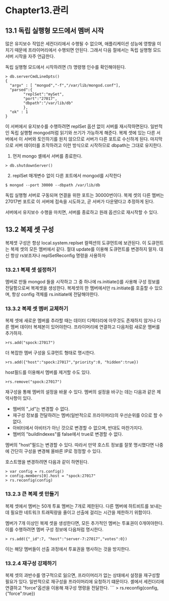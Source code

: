 <h1>Chapter13.관리</h1>
<h2>13.1 독립 실행형 모드에서 멤버 시작</h2>
많은 유지보수 작업은 세컨더리에서 수행될 수 없으며, 애플리케이션 성능에 영향을 미치기 때문에 프라이머리에서 수행되면 안된다.
그래서 다음 절에서는 독립 실행형 모드 서버 시작을 자주 언급한다.

독립 실행형 모드에서 시작하려면 (1) 명령행 인수를 확인해야된다.

```
> db.serverCmdLineOpts()
{
  "argv" : [ "mongod","-f","/var/lib/mongod.conf"],
  "parsed":{
        "replSet":"mySet",
        "port":"27017",
        "dbpath":"/var/lib/db"
        },
  "ok" : 1
}
```
이 서버에서 유지보수를 수행하려면 replSet 옵션 없이 서버를 재시작하면된다.
일반적인 독립 실행형 mongod처럼 읽기와 쓰기가 가능하게 해준다.
복제 셋에 있는 다른 서버에서 이 서버와 토인하기를 원치 않으므로 서버가 다른 포트로 수신하게 된다.
마지막으로 서버 데이터를 조작하려고 이런 방식으로 시작하므로 dbpath는 그대로 유지한다.

1) 먼저 mongo 셸에서 서버를 종료한다.
```
> db.shutdownServer()
```
2) replSet 매개변수 없이 다른 포트에서 mongod를 시작한다
```
$ mongod --port 30000 --dbpath /var/lib/db
```

독립 실행형 서버로 구동되며 연결을 위한 포트는 30000번이다.
복제 셋의 다른 멤버는 27017번 포트로 이 서버에 접속을 시도하고, 곧 서버가 다운됐다고 추정하게 된다.

서버에서 유지보수 수행을 마치면, 서버를 종료하고 원래 옵션으로 재시작할 수 있다.

<h2>13.2 복제 셋 구성</h2>
복제셋 구성은 항상 local.system.replset 컬렉션의 도큐먼트에 보관된다.
이 도큐먼트는 복제 셋의 모든 멤버에서 같다.
절대 update를 이용해 도큐먼트를 변경하지 말자.
대신 항상 rs보조자나 replSetReconfig 명령을 사용하자

<h3>13.2.1 복제 셋 설정하기</h3>
멤버로 만들 mongod 들을 시작하고 그 중 하나에 rs.initiate()를 사용해 구성 정보를 전달함으로써 복제셋을 생성한다.
복제셋의 한 멤버에서만 rs.initiate를 호출할 수 있으며, 항상 config 객체를 rs.initiate에 전달해야한다.

<h3>13.3.2 복제 셋 멤버 교체하기</h3>
복제 셋에 새로운 멤버를 추라할 때는 데이터 디렉터리에 아무것도 존재하지 않거나 다른 멤버 데이터 복제본이 있어야한다.
프라이머리에 연결하고 다음처럼 새로운 멤버를 추가하자.

```
>rs.add("spock:27017")
```
더 복잡한 멤버 구성을 도큐먼트 형태로 명시한다.
```
>rs.add({"host":"spock:27017","priority":0, "hidden":true})
```
host필드를 이용해서 멤버를 제거할 수도 있다.
```
>rs.remove("spock:27017")
```

재구성을 통해 멤버의 설정을 바꿀 수 있다.
멤버의 설정을 바구는 데는 다음과 같은 제약사항이 있다.
- 멤버의 "_id"는 변경할 수 없다.
- 재구성 정보를 전달하려는 멤버(일반적으로 프라이머리)의 우선순위를 0으로 할 수 없다.
- 아비터에서 아비터가 아닌 것으로 변경할 수 없으며, 반대도 마찬가지다.
- 멤버의 "buildIndexes"를 false에서 true로 변경할 수 없다.

멤버의 "host"필드는 변경할 수 있다.
따라서 만약 호스트 정보를 잘못 명시했다면 나중에 간단히 구성을 변경해 올바른 IP로 정정할 수 있다.

호스트명을 변경하려면 다음과 같이 하면된다.
```
> var config = rs.config()
> config.members[0].host = "spock:27017"
> rs.reconfig(config)
```

<h3>13.2.3 큰 복제 셋 만들기</h3>
복제 셋에서 멤버는 50개 투표 멤버는 7개로 제한된다.
다른 멤버에 하트비트를 보내는 데 필요한 네트워크 트래픽량을 줄이고 선출에 걸리는 시간을 제한하기 위함이다.

멤버가 7개 이상인 복제 셋을 생성한다면, 모든 추가적인 멤버는 투표권이 0개여야한다.
이를 수행하려면 멤버 구성 정보에 다음처럼 명시한다.
```
> rs.add({"_id":7, "host":"server-7:27017","votes":0})
```
이는 해당 멤버들이 선출 과정에서 투표권을 행사하는 것을 방지한다.

<h3>13.2.4 재구성 강제하기</h3>
복제 셋의 과반수를 영구적으로 잃으면, 프라이머리가 없는 상태에서 설정을 재구성할 필요가 있다.
일반적으로 재구성을 프라이머리에 요청하기 떄문이다.
셸에서 세컨더리에 연결하고 "force"옵션을 이용해 재구성 명령을 전달한다.
```
> rs.reconfig(config, {"force":true})

